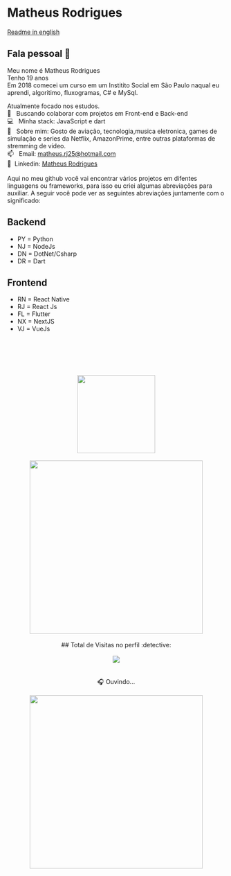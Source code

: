 # Matheus Rodrigues

[Readme in english](README_ENG.md)
## Fala pessoal 👋
Meu nome é Matheus Rodrigues
<br/>Tenho 19 anos 
<br/>Em 2018 comecei um curso em um Institito Social em São Paulo naqual eu aprendi, algoritimo, fluxogramas, C# e MySql.

 Atualmente focado nos estudos. 
 <br/> :purple_heart: &nbsp; Buscando colaborar com projetos em Front-end e Back-end
 <br/> :computer: &nbsp; Minha stack: JavaScript e dart
 <br/> 💬  &nbsp; Sobre mim: Gosto de aviação, tecnologia,musica eletronica, games de simulação e series da Netflix, AmazonPrime, entre outras plataformas de stremming de vídeo.
 <br/> 📫 &nbsp; Email: matheus.rj25@hotmail.com
 <br/> 💙 &nbsp;Linkedin: [Matheus Rodrigues](https://www.linkedin.com/in/matheus-rodrigues-29759a165) 
 <br/>
 <br/> Aqui no meu github você vai encontrar vários projetos em difentes linguagens ou frameworks, para isso eu criei algumas abreviações para auxiliar. A seguir você pode ver as seguintes abreviações juntamente com o significado: 
## Backend
  - PY = Python
  - NJ = NodeJs
  - DN = DotNet/Csharp
  - DR = Dart
## Frontend
 - RN = React Native
 - RJ = React Js
 - FL = Flutter
 - NX = NextJS
 - VJ = VueJs
<br/>
 <br/>
 <br/>
 <br/>
 <br/>
 <div align="center">
  <img height="180em" src="https://github-readme-stats.vercel.app/api/top-langs/?username=matheusrodri&layout=compact&langs_count=7&theme=dark"/>
 <br>
 <br>
 <img height="400em" src="https://github-readme-stats.vercel.app/api/wakatime?username=mathrodri25&layout=compact"/>
 <br>
 <br>
  ## Total de Visitas no perfil :detective: 
 <br>
 <br>
    <img alingn="center" src="https://profile-counter.glitch.me/matheusrodri/count.svg" />
 <br>
 <br>
 <br>
 🎧 Ouvindo...
 <br>
 <br>
 <img height="400em" src="https://spotify-github-profile.vercel.app/api/view?uid=314uddgfqeeqaepps3neyzceid7a&cover_image=true&theme=default&bar_color_cover=false"/>
 <br>
 <br>
</div>

<br/>
<br/>
